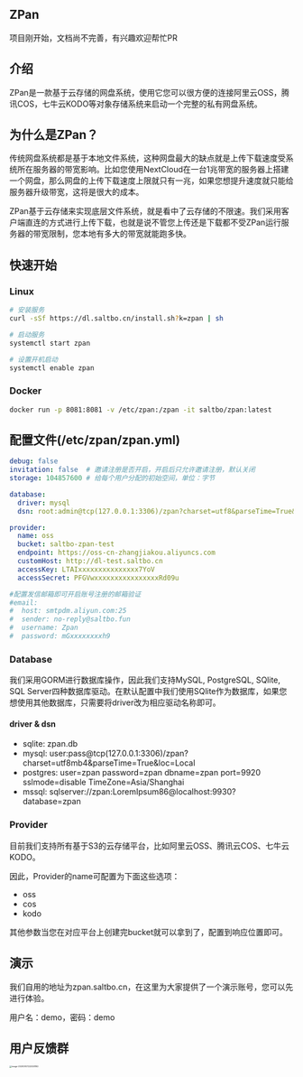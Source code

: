## ZPan

项目刚开始，文档尚不完善，有兴趣欢迎帮忙PR



## 介绍

ZPan是一款基于云存储的网盘系统，使用它您可以很方便的连接阿里云OSS，腾讯COS，七牛云KODO等对象存储系统来启动一个完整的私有网盘系统。



## 为什么是ZPan？

传统网盘系统都是基于本地文件系统，这种网盘最大的缺点就是上传下载速度受系统所在服务器的带宽影响。比如您使用NextCloud在一台1兆带宽的服务器上搭建一个网盘，那么网盘的上传下载速度上限就只有一兆，如果您想提升速度就只能给服务器升级带宽，这将是很大的成本。



ZPan基于云存储来实现底层文件系统，就是看中了云存储的不限速。我们采用客户端直连的方式进行上传下载，也就是说不管您上传还是下载都不受ZPan运行服务器的带宽限制，您本地有多大的带宽就能跑多快。



## 快速开始

### Linux
```bash
# 安装服务
curl -sSf https://dl.saltbo.cn/install.sh?k=zpan | sh

# 启动服务
systemctl start zpan

# 设置开机启动
systemctl enable zpan
```

### Docker
```bash
docker run -p 8081:8081 -v /etc/zpan:/zpan -it saltbo/zpan:latest
```


## 配置文件(/etc/zpan/zpan.yml)

```yaml
debug: false
invitation: false  # 邀请注册是否开启，开启后只允许邀请注册，默认关闭
storage: 104857600 # 给每个用户分配的初始空间，单位：字节

database:
  driver: mysql
  dsn: root:admin@tcp(127.0.0.1:3306)/zpan?charset=utf8&parseTime=True&loc=Local

provider:
  name: oss
  bucket: saltbo-zpan-test
  endpoint: https://oss-cn-zhangjiakou.aliyuncs.com
  customHost: http://dl-test.saltbo.cn
  accessKey: LTAIxxxxxxxxxxxxxxx7YoV
  accessSecret: PFGVwxxxxxxxxxxxxxxxxRd09u

#配置发信邮箱即可开启账号注册的邮箱验证
#email:
#  host: smtpdm.aliyun.com:25
#  sender: no-reply@saltbo.fun
#  username: Zpan
#  password: mGxxxxxxxxh9
```

### Database

我们采用GORM进行数据库操作，因此我们支持MySQL, PostgreSQL, SQlite, SQL Server四种数据库驱动。在默认配置中我们使用SQlite作为数据库，如果您想使用其他数据库，只需要将driver改为相应驱动名称即可。

#### driver & dsn

- sqlite: zpan.db
- mysql: user:pass@tcp(127.0.0.1:3306)/zpan?charset=utf8mb4&parseTime=True&loc=Local
- postgres: user=zpan password=zpan dbname=zpan port=9920 sslmode=disable TimeZone=Asia/Shanghai
- mssql: sqlserver://zpan:LoremIpsum86@localhost:9930?database=zpan


### Provider

目前我们支持所有基于S3的云存储平台，比如阿里云OSS、腾讯云COS、七牛云KODO。

因此，Provider的name可配置为下面这些选项：

- oss
- cos
- kodo

其他参数当您在对应平台上创建完bucket就可以拿到了，配置到响应位置即可。

## 演示

我们自用的地址为zpan.saltbo.cn，在这里为大家提供了一个演示账号，您可以先进行体验。

用户名：demo，密码：demo

## 用户反馈群

<img src="https://static.saltbo.cn/images/image-20200907222028162.png" alt="image-20200907222028162" style="zoom: 25%;" />